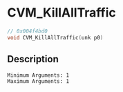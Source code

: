 # CVM_KillAllTraffic
```c
// 0x004f4bd0
void CVM_KillAllTraffic(unk p0)
```
## Description
```
Minimum Arguments: 1
Maximum Arguments: 1
```
